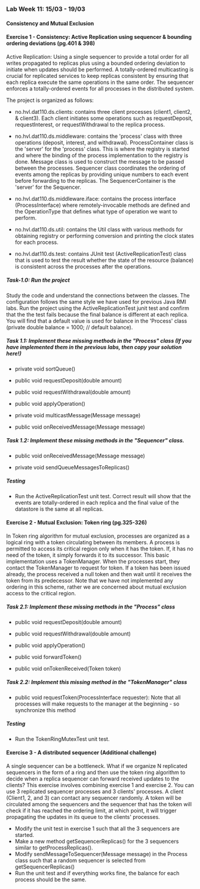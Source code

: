 ### Lab Week 11: 15/03 - 19/03

#### Consistency and Mutual Exclusion

#### Exercise 1 - Consistency: Active Replication using sequencer & bounding ordering deviations (pg.401 & 398)

Active Replication: Using a single sequencer to provide a total order for all writes propagated to replicas plus using a bounded ordering deviation to initiate when updates should be performed.
A totally-ordered multicasting is crucial for replicated services to keep replicas consistent by ensuring that each replica execute the same operations in the same order.
The sequencer enforces a totally-ordered events for all processes in the distributed system.

The project is organized as follows:

- no.hvl.dat110.ds.clients: contains three client processes (client1, client2, & client3). Each client initiates some operations such as requestDeposit, requestInterest, or requestWithdrawal to the replica process. 

- no.hvl.dat110.ds.middleware: contains the 'process' class with three operations (deposit, interest, and withdrawal). ProcessContainer class is the 'server' for the 'process' class. This is where the registry is started and where the binding of the process implementation to the registry is done. Message class is used to construct the message to be passed between the processes. Sequencer class coordinates the ordering of events among the replicas by providing unique numbers to each event before forwarding to the replicas. The SequencerContainer is the 'server' for the Sequencer.

- no.hvl.dat110.ds.middleware.iface: contains the process interface (ProcessInterface) where remotely-invocable methods are defined and the OperationType that defines what type of operation we want to perform. 

- no.hvl.dat110.ds.util: contains the Util class with various methods for obtaining registry or performing conversion and printing the clock states for each process.

- no.hvl.dat110.ds.test: contains JUnit test (ActiveReplicationTest) class that is used to test the result whether the state of the resource (balance) is consistent across the processes after the operations.

##### Task-1.0: Run the project
Study the code and understand the connections between the classes. The configuration follows the same style we have used for previous Java RMI labs.
Run the project using the ActiveReplicationTest junit test and confirm that the the test fails because the final balance is different at each replica. You will find that a default value is used for balance in the 'Process' class (private double balance = 1000;	// default balance).

##### Task 1.1: Implement these missing methods in the "Process" class (If you have implemented them in the previous labs, then copy your solution here!)

- private void sortQueue()

- public void requestDeposit(double amount)

- public void requestWithdrawal(double amount)

- public void applyOperation()

- private void multicastMessage(Message message)

- public void onReceivedMessage(Message message)

##### Task 1.2: Implement these missing methods in the "Sequencer" class.

- public void onReceivedMessage(Message message)

- private void sendQueueMessagesToReplicas()

#####  Testing
- Run the ActiveReplicationTest unit test. Correct result will show that the events are totally-ordered in each replica and the final value of the datastore is the same at all replicas.

#### Exercise 2 - Mutual Exclusion: Token ring (pg.325-326)

In Token ring algorithm for mutual exclusion, processes are organized as a logical ring with a token circulating between its members.
A process is permitted to access its critical region only when it has the token. If, it has no need of the token, it simply forwards it to its successor.
This basic implementation uses a TokenManager. When the processes start, they contact the TokenManager to request for token. If a token has been issued already, the process received a null token and then wait until it receives the token from its predecessor.
Note that we have not implemented any ordering in this scheme, rather we are concerned about mutual exclusion access to the critical region.

##### Task 2.1: Implement these missing methods in the "Process" class

- public void requestDeposit(double amount)

- public void requestWithdrawal(double amount)

- public void applyOperation()

- public void forwardToken()

- public void onTokenReceived(Token token)


##### Task 2.2: Implement this missing method in the "TokenManager" class

- public void requestToken(ProcessInterface requester): Note that all processes will make requests to the manager at the beginning - so synchronize this method

#####  Testing
- Run the TokenRingMutexTest unit test. 

#### Exercise 3 - A distributed sequencer (Additional challenge)
A single sequencer can be a bottleneck. What if we organize N replicated sequencers in the form of a ring and then use the token ring algorithm to decide when a replica sequencer can forward received updates to the clients?
This exercise involves combining exercise 1 and exercise 2. You can use 3 replicated sequencer processes and 3 clients' processes. A client (Client1, 2, and 3) can contact any sequencer randomly.
A token will be circulated among the sequencers and the sequencer that has the token will check if it has reached the ordering limit, at which point, it will trigger propagating the updates in its queue to the clients' processes.
- Modify the unit test in exercise 1 such that all the 3 sequencers are started.
- Make a new method getSequencerReplicas() for the 3 sequencers similar to getProcessReplicas().
- Modify sendMessageToSequencer(Message message) in the Process class such that a random sequencer is selected from getSequencerReplicas()
- Run the unit test and if everything works fine, the balance for each process should be the same.